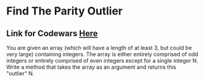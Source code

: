 # Find The Parity Outlier
## Link for Codewars [Here](https://www.codewars.com/kata/5526fc09a1bbd946250002dc/train/javascript)

You are given an array (which will have a length of at least 3, but could be very large) containing integers. The array is either entirely comprised of odd integers or entirely comprised of even integers except for a single integer N. Write a method that takes the array as an argument and returns this "outlier" N.

